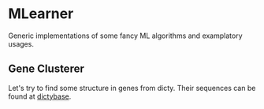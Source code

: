 # MLearner
Generic implementations of some fancy ML algorithms and examplatory usages.

## Gene Clusterer
Let's try to find some structure in genes from dicty.
Their sequences can be found at [dictybase](http://dictybase.org/db/cgi-bin/dictyBase/download/blast_databases.pl).
